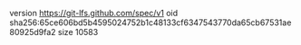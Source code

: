 version https://git-lfs.github.com/spec/v1
oid sha256:65ce606bd5b4595024752b1c48133cf6347543770da65cb67531ae80925d9fa2
size 10583
